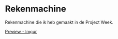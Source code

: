 # Rekenmachine
Rekenmachine die ik heb gemaakt in de Project Week.

[Preview - Imgur](https://i.imgur.com/y15EHlI.png)

